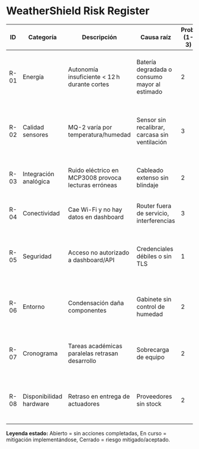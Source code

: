 # WeatherShield Risk Register

| ID   | Categoría               | Descripción                                          | Causa raíz                                     | Prob. (1-3) | Impacto (1-3) | Dueño | Mitigación                                                                  | Contingencia                                                            | Estado                     |
| ---- | ----------------------- | ---------------------------------------------------- | ---------------------------------------------- | ----------- | ------------- | ----- | --------------------------------------------------------------------------- | ----------------------------------------------------------------------- | -------------------------- |
| R-01 | Energía                 | Autonomía insuficiente < 12 h durante cortes         | Batería degradada o consumo mayor al estimado  | 2           | 3             | Mateo | Seleccionar batería 7 Ah + pruebas de consumo, activar modo ahorro nocturno | Enviar alerta de energía crítica y reducir muestreo a 1 cada 5 min      | Abierto                    |
| R-02 | Calidad sensores        | MQ-2 varía por temperatura/humedad                   | Sensor sin recalibrar, carcasa sin ventilación | 3           | 2             | Laura | Calibración semanal con cámara de humo, integrar compensación según BME280  | Alertar mantenimiento y desactivar alarma automática hasta recalibrar   | Abierto                    |
| R-03 | Integración analógica   | Ruido eléctrico en MCP3008 provoca lecturas erróneas | Cableado extenso sin blindaje                  | 2           | 2             | Mateo | Usar cables apantallados, tierra común y filtrado RC                        | Reemplazar por módulo ADC alterno o reducir tasa de muestreo            | Abierto                    |
| R-04 | Conectividad            | Cae Wi-Fi y no hay datos en dashboard                | Router fuera de servicio, interferencias       | 3           | 2             | Laura | LTE backup + buffer SQLite + reintentos                                     | Exportar datos vía USB y sincronizar manualmente                        | En curso                   |
| R-05 | Seguridad               | Acceso no autorizado a dashboard/API                 | Credenciales débiles o sin TLS                 | 1           | 3             | Mateo | TLS, 2FA, firewall, revisión OWASP IoT                                      | Deshabilitar accesos remotos y cambiar credenciales, informar incidente | Abierto                    |
| R-06 | Entorno                 | Condensación daña componentes                        | Gabinete sin control de humedad                | 2           | 2             | Laura | Desecantes, conformal coating, pruebas ambientales                          | Paro controlado, limpieza, reemplazo de sensores dañados                | En curso                   |
| R-07 | Cronograma              | Tareas académicas paralelas retrasan desarrollo      | Sobrecarga de equipo                           | 2           | 2             | Ambos | Planificación semanal, sesiones conjuntas, priorización MVP                 | Ajustar alcance (descartar módulo UV) y replanificar                    | Abierto                    |
| R-08 | Disponibilidad hardware | Retraso en entrega de actuadores                     | Proveedores sin stock                          | 2           | 2             | Mateo | Comprar con antelación, proveedores alternos, piezas impresas 3D            | Simular actuadores con cargas resistivas hasta llegada                  | Cerrado (orden confirmada) |

**Leyenda estado:** Abierto = sin acciones completadas, En curso = mitigación implementándose, Cerrado = riesgo mitigado/aceptado.

